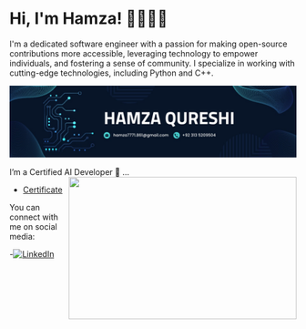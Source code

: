 # Hi, I'm Hamza! 👋👨🏾‍💻

I'm a dedicated software engineer with a passion for making open-source contributions more accessible, leveraging technology to empower individuals, and fostering a sense of community. I specialize in working with cutting-edge technologies, including Python and C++.

![Image](https://github.com/hamza7771/hamza7771/blob/main/1691042077438.jpeg)

I’m a Certified AI Developer 🤖  ...
<img align="right" height="250" width="400" src="https://media3.giphy.com/media/p4NLw3I4U0idi/giphy.gif?cid=ecf05e47u651twctsezhzbsw8myzchukcjxu7oeakq3ujf17&rid=giphy.gif" />
<br>

- [Certificate](https://github.com/hamzaqureshi5/hamzaqureshi5/blob/main/AI_Certificate.pdf)

You can connect with me on social media:

-[![LinkedIn](https://img.shields.io/badge/LinkedIn-Connect-blue?style=for-the-badge&logo=linkedin)](https://www.linkedin.com/in/hamza7771)


<!--
**hamza7771/hamza7771** is a ✨ _special_ ✨ repository because its `README.md` (this file) appears on your GitHub profile.

Here are some ideas to get you started:

- 🔭 I’m currently working on ...
- 🌱 I’m currently learning ...
- 👯 I’m looking to collaborate on ...
- 🤔 I’m looking for help with ...
- 💬 Ask me about ...
- 📫 How to reach me: ...
- 😄 Pronouns: ...
- ⚡ Fun fact: ...
-->
